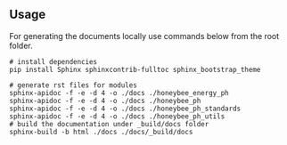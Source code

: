 ## Usage
For generating the documents locally use commands below from the root folder. 

```shell
# install dependencies
pip install Sphinx sphinxcontrib-fulltoc sphinx_bootstrap_theme

# generate rst files for modules
sphinx-apidoc -f -e -d 4 -o ./docs ./honeybee_energy_ph
sphinx-apidoc -f -e -d 4 -o ./docs ./honeybee_ph
sphinx-apidoc -f -e -d 4 -o ./docs ./honeybee_ph_standards
sphinx-apidoc -f -e -d 4 -o ./docs ./honeybee_ph_utils
# build the documentation under _build/docs folder
sphinx-build -b html ./docs ./docs/_build/docs
```
